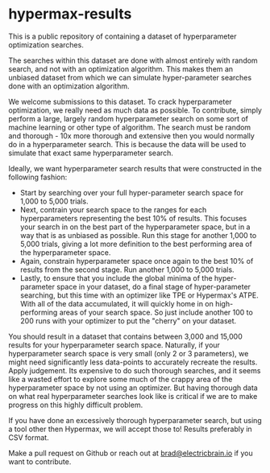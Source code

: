 # hypermax-results
This is a public repository of containing a dataset of hyperparameter optimization searches.

The searches within this dataset are done with almost entirely with random search, and not with an optimization algorithm.
This makes them an unbiased dataset from which we can simulate hyper-parameter searches done with an optimization
algorithm.

We welcome submissions to this dataset. To crack hyperparameter optimization, we really need as much data as possible.
To contribute, simply perform a large, largely random hyperparameter search on some sort of machine learning or other type
of algorithm. The search must be random and thorough - 10x more thorough and extensive then you would normally do
in a hyperparameter search. This is because the data will be used to simulate that exact same hyperparameter search.

Ideally, we want hyperparameter search results that were constructed in the following fashion:

  - Start by searching over your full hyper-parameter search space for 1,000 to 5,000 trials.
  - Next, contrain your search space to the ranges for each hyperparameters representing the best 10% of results. This
    focuses your search in on the best part of the hyperparameter space, but in a way that is as unbiased as possible.
    Run this stage for another 1,000 to 5,000 trials, giving a lot more definition to the best performing area of the
    hyperparameter space.
  - Again, constrain hyperparameter space once again to the best 10% of results from the second stage. Run another 1,000
    to 5,000 trials.
  - Lastly, to ensure that you include the global minima of the hyper-parameter space in your dataset, do a final stage
    of hyper-parameter searching, but this time with an optimizer like TPE or Hypermax's ATPE. With all of the data 
    accumulated, it will quickly home in on high-performing areas of your search space. So just include another 100
    to 200 runs with your optimizer to put the "cherry" on your dataset.
    
You should result in a dataset that contains between 3,000 and 15,000 results for your hyperparameter search space.
Naturally, if your hyperparameter search space is very small (only 2 or 3 parameters), we might need significantly
less data-points to accurately recreate the results. Apply judgement. Its expensive to do such thorough searches,
and it seems like a wasted effort to explore some much of the crappy area of the hyperparameter space by not using an
optimizer. But having thorough data on what real hyperparameter searches look like is critical if we are to make 
progress on this highly difficult problem.

If you have done an excessively thorough hyperparameter search, but using a tool other then Hypermax, we will accept
those to! Results preferably in CSV format.

Make a pull request on Github or reach out at brad@electricbrain.io if you want to contribute.
